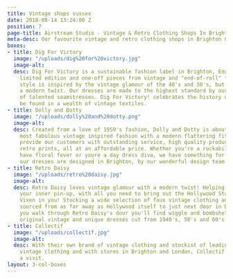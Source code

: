 ```yaml
---
title: Vintage shops sussex
date: 2018-08-14 13:24:00 Z
position: 7
page-title: Airstream Studio - Vintage & Retro Clothing Shops In Brighton & Sussex
meta-desc: Our favourite vintage and retro clothing shops in Brighton & Sussex.
boxes:
- title: Dig For Victory
  image: "/uploads/dig%20for%20victory.jpg"
  image-alt: 
  desc: Dig For Victory is a sustainable fashion label in Brighton, England that creates
    limited edition and one-off pieces from vintage and "end-of-roll" fabrics. Our
    style is inspired by the vintage glamour of the 40's and 50's, but executed with
    a modern twist. Our dresses are made to the highest standard by our local team
    of talented seamstresses. Dig For Victory! celebrates the history of fashion to
    be found in a wealth of vintage textiles.
- title: Dolly and Dotty
  image: "/uploads/dolly%20and%20dotty.png"
  image-alt: 
  desc: Created from a love of 1950's fashion, Dolly and Dotty is about creating the
    most fabulous vintage inspired fashion with a modern flattering fit. We aim to
    provide our customers with outstanding service, high quality products and beautiful
    retro prints, all at an affordable price. Whether you're a rockabilly rebel, you
    have floral fever or youre a day dress diva, we have something for you! All of
    our dresses are designed in Brighton, by our wonderful design team.
- title: Retro Daisy
  image: "/uploads/retro%20daisy.jpg"
  image-alt: 
  desc: Retro Daisy loves vintage glamour with a modern twist! Helping you to discover
    your inner pin-up, with all you need to bring out the Hollywood Starlet or Vintage
    Vixen in you! Stocking a wide selection of faux vintage clothing and accessories
    sourced from as far away as Hollywood itself to just next door in Brighton! When
    you walk through Retro Daisy's door you'll find wiggle and bombshell dresses,
    original vintage and unique dresses cut from 1940's, 50's and 60's patterns.
- title: Collectif
  image: "/uploads/collectif.jpg"
  image-alt: 
  desc: With their own brand of vintage clothing and stockist of leading brands of
    vintage clothing and with stores in Brighton and London, Collectif is well worth
    a visit.
layout: 3-col-boxes
---
```


